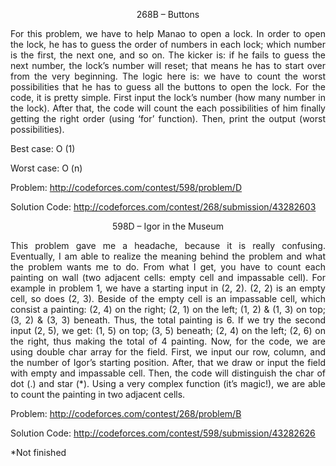 <p align="center">268B – Buttons</p>

 <p align="justify">
For this problem, we have to help Manao to open a lock. In order to open the lock, he has to guess the order of numbers in each lock; which number is the first, the next one, and so on. The kicker is: if he fails to guess the next number, the lock’s number will reset; that means he has to start over from the very beginning. The logic here is: we have to count the worst possibilities that he has to guess all the buttons to open the lock. For the code, it is pretty simple.  First input the lock’s number (how many number in the lock). After that, the code will count the each possibilities of him finally getting the right order (using ‘for’ function). Then, print the output (worst possibilities).

Best case: O (1)

Worst case: O (n)

Problem: http://codeforces.com/contest/598/problem/D

Solution Code: http://codeforces.com/contest/268/submission/43282603

<p align="center">598D – Igor in the Museum</p>

 <p align="justify">
This problem gave me a headache, because it is really confusing. Eventually, I am able to realize the meaning behind the problem and what the problem wants me to do. From what I get, you have to count each painting on wall (two adjacent cells: empty cell and impassable cell). For example in problem 1, we have a starting input in (2, 2). (2, 2) is an empty cell, so does (2, 3). Beside of the empty cell is an impassable cell, which consist a painting: (2, 4) on the right; (2, 1) on the left; (1, 2) & (1, 3) on top; (3, 2) & (3, 3) beneath. Thus, the total painting is 6. If we try the second input (2, 5), we get: (1, 5) on top; (3, 5) beneath; (2, 4) on the left; (2, 6) on the right, thus making the total of 4 painting. Now, for the code, we are using double char array for the field. First, we input our row, column, and the number of Igor’s starting position. After, that we draw or input the field with empty and impassable cell. Then, the code will distinguish the char of dot (.) and star (*). Using a very complex function (it’s magic!), we are able to count the painting in two adjacent cells.


Problem: http://codeforces.com/contest/268/problem/B

Solution Code: http://codeforces.com/contest/598/submission/43282626

*Not finished
